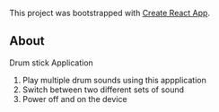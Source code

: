 This project was bootstrapped with [Create React App](https://github.com/facebook/create-react-app).

## About
Drum stick Application 
1. Play multiple drum sounds using this appplication
2. Switch between two different sets of sound
3. Power off and on the device

